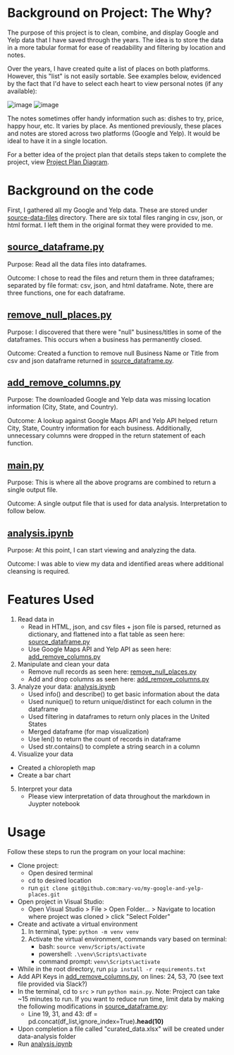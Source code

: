 # Background on Project: The Why?
The purpose of this project is to clean, combine, and display Google and Yelp data that I have saved through the years. The idea is to store the data in a more tabular format for ease of readability and filtering by location and notes.

Over the years, I have created quite a list of places on both platforms. However, this "list" is not easily sortable. See examples below, evidenced by the fact that I'd have to select each heart to view personal notes (if any available):

![image](https://user-images.githubusercontent.com/91100579/221379047-9c043274-21b4-4610-b61e-dcaa60215449.png)
![image](https://user-images.githubusercontent.com/91100579/221379020-0fc90bb4-bbb8-4e89-ad53-60e4f95e6f17.png)

The notes sometimes offer handy information such as: dishes to try, price, happy hour, etc. It varies by place. As mentioned previously, these places and notes are stored across two platforms (Google and Yelp). It would be ideal to have it in a single location.

For a better idea of the project plan that details steps taken to complete the project, view [Project Plan Diagram](/Project%20plan%20diagram.png).

# Background on the code
First, I gathered all my Google and Yelp data. These are stored under [source-data-files](source-data-files) directory. There are six total files ranging in csv, json, or html format. I left them in the original format they were provided to me. 

## [source_dataframe.py](src/source_dataframe.py) <br />
Purpose: Read all the data files into dataframes. 

Outcome: I chose to read the files and return them in three dataframes; separated by file format: csv, json, and html dataframe. Note, there are three functions, one for each dataframe.


## [remove_null_places.py](src/remove_null_places.py) <br />
Purpose: I discovered that there were "null" business/titles in some of the dataframes. This occurs when a business has permanently closed.

Outcome: Created a function to remove null Business Name or Title from csv and json dataframe returned in [source_dataframe.py](src/source_dataframe.py).

## [add_remove_columns.py](src/add_remove_columns.py) <br />
Purpose: The downloaded Google and Yelp data was missing location information (City, State, and Country).

Outcome: A lookup against Google Maps API and Yelp API helped return City, State, Country information for each business. Additionally, unnecessary columns were dropped in the return statement of each function.

## [main.py](src/main.py) <br />
Purpose: This is where all the above programs are combined to return a single output file.

Outcome: A single output file that is used for data analysis. Interpretation to follow below. 

## [analysis.ipynb](data-analysis/analysis.ipynb) <br />
Purpose: At this point, I can start viewing and analyzing the data.

Outcome: I was able to view my data and identified areas where additional cleansing is required.

# Features Used
1. Read data in
    * Read in HTML, json, and csv files + json file is parsed, returned as dictionary, and flattened into a flat table as seen here: [source_dataframe.py](src/source_dataframe.py)
    * Use Google Maps API and Yelp API as seen here: [add_remove_columns.py](src/add_remove_columns.py)
2. Manipulate and clean your data
    * Remove null records as seen here: [remove_null_places.py](src/remove_null_places.py)
    * Add and drop columns as seen here: [add_remove_columns.py](src/add_remove_columns.py)
3. Analyze your data: [analysis.ipynb](data-analysis/analysis.ipynb)
    * Used info() and describe() to get basic information about the data
    * Used nunique() to return unique/distinct for each column in the dataframe
    * Used filtering in dataframes to return only places in the United States
    * Merged dataframe (for map visualization)
    * Use len() to return the count of records in dataframe
    * Used str.contains() to complete a string search in a column
4. Visualize your data
  * Created a chloropleth map
  * Create a bar chart
5. Interpret your data
    * Please view interpretation of data throughout the markdown in Juypter notebook


# Usage
Follow these steps to run the program on your local machine:
* Clone project:
  * Open desired terminal
  * cd to desired location
  * run `git clone git@github.com:mary-vo/my-google-and-yelp-places.git`
* Open project in Visual Studio:
  * Open Visual Studio > File > Open Folder... > Navigate to location where project was cloned > click "Select Folder"
* Create and activate a virtual environment
  1. In terminal, type: `python -m venv venv`
  2. Activate the virtual environment, commands vary based on terminal:
      * bash: `source venv/Scripts/activate`
      * powershell: `.\venv\Scripts\activate`
      * command prompt: `venv\Scripts\activate`
* While in the root directory, run `pip install -r requirements.txt`
* Add API Keys in [add_remove_columns.py](src/add_remove_columns.py), on lines: 24, 53, 70 (see text file provided via Slack?)
* In the terminal, cd to `src` > run `python main.py`. Note: Project can take ~15 minutes to run. If you want to reduce run time, limit data by making the following modifications in [source_dataframe.py](src/source_dataframe.py):
  * Line 19, 31, and 43: df = pd.concat(df_list,ignore_index=True)**.head(10)**
* Upon completion a file called "curated_data.xlsx" will be created under data-analysis folder
* Run [analysis.ipynb](src/analysis.ipynb)